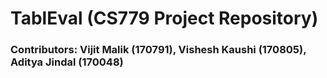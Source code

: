 # TablEval (CS779 Project Repository)
### Contributors: Vijit Malik (170791), Vishesh Kaushi (170805), Aditya Jindal (170048)
